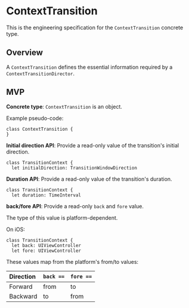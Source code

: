 # ContextTransition

This is the engineering specification for the `ContextTransition` concrete type.

## Overview

A `ContextTransition` defines the essential information required by a `ContextTransitionDirector`.

## MVP

**Concrete type**: `ContextTransition` is an object.

Example pseudo-code:

```
class ContextTransition {
}
```

**Initial direction API**: Provide a read-only value of the transition's initial direction.

```
class TransitionContext {
  let initialDirection: TransitionWindowDirection
```

**Duration API**: Provide a read-only value of the transition's duration.

```
class TransitionContext {
  let duration: TimeInterval
```

**back/fore API**: Provide a read-only `back` and `fore` value.

The type of this value is platform-dependent.

On iOS:

```
class TransitionContext {
  let back: UIViewController
  let fore: UIViewController
```

These values map from the platform's from/to values:

| Direction | `back ==` | `fore ==` |
|:----------|:-----|:---|
| Forward | from | to |
| Backward | to | from |
